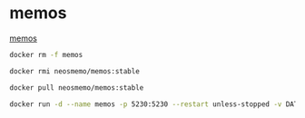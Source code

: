 # memos

[memos](https://github.com/usememos/memos)

```bash
docker rm -f memos

docker rmi neosmemo/memos:stable

docker pull neosmemo/memos:stable

docker run -d --name memos -p 5230:5230 --restart unless-stopped -v DATA_DIR:/var/opt/memos neosmemo/memos:stable
```
